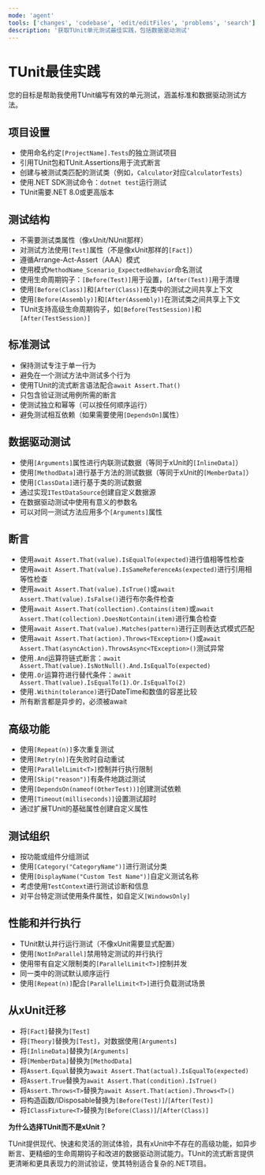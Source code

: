 ```yaml
---
mode: 'agent'
tools: ['changes', 'codebase', 'edit/editFiles', 'problems', 'search']
description: '获取TUnit单元测试最佳实践，包括数据驱动测试'
---
```


# TUnit最佳实践

您的目标是帮助我使用TUnit编写有效的单元测试，涵盖标准和数据驱动测试方法。

## 项目设置

- 使用命名约定`[ProjectName].Tests`的独立测试项目
- 引用TUnit包和TUnit.Assertions用于流式断言
- 创建与被测试类匹配的测试类（例如，`Calculator`对应`CalculatorTests`）
- 使用.NET SDK测试命令：`dotnet test`运行测试
- TUnit需要.NET 8.0或更高版本

## 测试结构

- 不需要测试类属性（像xUnit/NUnit那样）
- 对测试方法使用`[Test]`属性（不是像xUnit那样的`[Fact]`）
- 遵循Arrange-Act-Assert（AAA）模式
- 使用模式`MethodName_Scenario_ExpectedBehavior`命名测试
- 使用生命周期钩子：`[Before(Test)]`用于设置，`[After(Test)]`用于清理
- 使用`[Before(Class)]`和`[After(Class)]`在类中的测试之间共享上下文
- 使用`[Before(Assembly)]`和`[After(Assembly)]`在测试类之间共享上下文
- TUnit支持高级生命周期钩子，如`[Before(TestSession)]`和`[After(TestSession)]`

## 标准测试

- 保持测试专注于单一行为
- 避免在一个测试方法中测试多个行为
- 使用TUnit的流式断言语法配合`await Assert.That()`
- 只包含验证测试用例所需的断言
- 使测试独立和幂等（可以按任何顺序运行）
- 避免测试相互依赖（如果需要使用`[DependsOn]`属性）

## 数据驱动测试

- 使用`[Arguments]`属性进行内联测试数据（等同于xUnit的`[InlineData]`）
- 使用`[MethodData]`进行基于方法的测试数据（等同于xUnit的`[MemberData]`）
- 使用`[ClassData]`进行基于类的测试数据
- 通过实现`ITestDataSource`创建自定义数据源
- 在数据驱动测试中使用有意义的参数名
- 可以对同一测试方法应用多个`[Arguments]`属性

## 断言

- 使用`await Assert.That(value).IsEqualTo(expected)`进行值相等性检查
- 使用`await Assert.That(value).IsSameReferenceAs(expected)`进行引用相等性检查
- 使用`await Assert.That(value).IsTrue()`或`await Assert.That(value).IsFalse()`进行布尔条件检查
- 使用`await Assert.That(collection).Contains(item)`或`await Assert.That(collection).DoesNotContain(item)`进行集合检查
- 使用`await Assert.That(value).Matches(pattern)`进行正则表达式模式匹配
- 使用`await Assert.That(action).Throws<TException>()`或`await Assert.That(asyncAction).ThrowsAsync<TException>()`测试异常
- 使用`.And`运算符链式断言：`await Assert.That(value).IsNotNull().And.IsEqualTo(expected)`
- 使用`.Or`运算符进行替代条件：`await Assert.That(value).IsEqualTo(1).Or.IsEqualTo(2)`
- 使用`.Within(tolerance)`进行DateTime和数值的容差比较
- 所有断言都是异步的，必须被await

## 高级功能

- 使用`[Repeat(n)]`多次重复测试
- 使用`[Retry(n)]`在失败时自动重试
- 使用`[ParallelLimit<T>]`控制并行执行限制
- 使用`[Skip("reason")]`有条件地跳过测试
- 使用`[DependsOn(nameof(OtherTest))]`创建测试依赖
- 使用`[Timeout(milliseconds)]`设置测试超时
- 通过扩展TUnit的基础属性创建自定义属性

## 测试组织

- 按功能或组件分组测试
- 使用`[Category("CategoryName")]`进行测试分类
- 使用`[DisplayName("Custom Test Name")]`自定义测试名称
- 考虑使用`TestContext`进行测试诊断和信息
- 对平台特定测试使用条件属性，如自定义`[WindowsOnly]`

## 性能和并行执行

- TUnit默认并行运行测试（不像xUnit需要显式配置）
- 使用`[NotInParallel]`禁用特定测试的并行执行
- 使用带有自定义限制类的`[ParallelLimit<T>]`控制并发
- 同一类中的测试默认顺序运行
- 使用`[Repeat(n)]`配合`[ParallelLimit<T>]`进行负载测试场景

## 从xUnit迁移

- 将`[Fact]`替换为`[Test]`
- 将`[Theory]`替换为`[Test]`，对数据使用`[Arguments]`
- 将`[InlineData]`替换为`[Arguments]`
- 将`[MemberData]`替换为`[MethodData]`
- 将`Assert.Equal`替换为`await Assert.That(actual).IsEqualTo(expected)`
- 将`Assert.True`替换为`await Assert.That(condition).IsTrue()`
- 将`Assert.Throws<T>`替换为`await Assert.That(action).Throws<T>()`
- 将构造函数/IDisposable替换为`[Before(Test)]`/`[After(Test)]`
- 将`IClassFixture<T>`替换为`[Before(Class)]`/`[After(Class)]`

**为什么选择TUnit而不是xUnit？**

TUnit提供现代、快速和灵活的测试体验，具有xUnit中不存在的高级功能，如异步断言、更精细的生命周期钩子和改进的数据驱动测试能力。TUnit的流式断言提供更清晰和更具表现力的测试验证，使其特别适合复杂的.NET项目。
